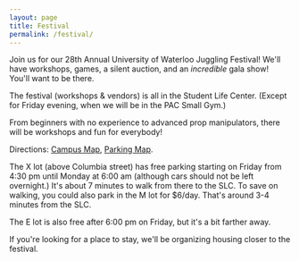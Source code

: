 ```yaml
---
layout: page
title: Festival
permalink: /festival/
---
```


Join us for our 28th Annual University of Waterloo Juggling Festival! We'll have workshops, games, a silent auction, and an _incredible_ gala show! You'll want to be there.

The festival (workshops & vendors) is all in the Student Life Center. (Except for Friday evening, when we will be in the PAC Small Gym.) 

From beginners with no experience to advanced prop manipulators, there will be workshops and fun for everybody! 

Directions: [Campus Map](https://uwaterloo.ca/map/), [Parking Map](https://uwaterloo.ca/map/pdf/map_colour.pdf).

The X lot (above Columbia street) has free parking starting on Friday from 4:30 pm until Monday at 6:00 am (although cars should not be left overnight.) It's about 7 minutes to walk from there to the SLC. To save on walking, you could also park in the M lot for $6/day. That's around 3-4 minutes from the SLC.

The E lot is also free after 6:00 pm on Friday, but it's a bit farther away.

If you're looking for a place to stay, we'll be organizing housing closer to the festival.